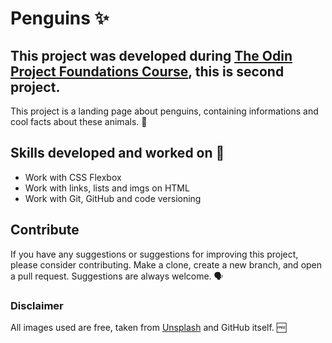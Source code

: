 # Penguins ✨

## This project was developed during [The Odin Project Foundations Course](https://www.theodinproject.com/paths/foundations/courses/foundations), this is second project.

This project is a landing page about penguins, containing informations and cool facts about these animals. 🐧

## Skills developed and worked on 🤹
- Work with CSS Flexbox
- Work with links, lists and imgs on HTML
- Work with Git, GitHub and code versioning

## Contribute
If you have any suggestions or suggestions for improving this project, please consider contributing. Make a clone, create a new branch, and open a pull request. Suggestions are always welcome. 🗣️

### Disclaimer
All images used are free, taken from [Unsplash](https://www.unsplash.com) and GitHub itself. 🆓
